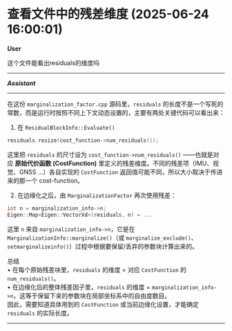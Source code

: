 <!-- Generated by SpecStory -->

# 查看文件中的残差维度 (2025-06-24 16:00:01)

_**User**_

这个文件能看出residuals的维度吗

---

_**Assistant**_



---

在这份 `marginalization_factor.cpp` 源码里，`residuals` 的长度不是一个写死的常数，而是运行时按照不同上下文动态设置的，主要有两处关键代码可以看出来：

1. 在 `ResidualBlockInfo::Evaluate()`  
```12:15:rtk_visual_inertial_src/rtk_visual_inertial/src/factor/marginalization_factor.cpp
residuals.resize(cost_function->num_residuals());
```  
这里把 `residuals` 的尺寸设为 `cost_function->num_residuals()` ——也就是对应 **原始代价函数 (CostFunction)** 里定义的残差维度。不同的残差项（IMU、视觉、GNSS …）各自实现的 `CostFunction` 返回值可能不同，所以大小取决于传进来的那一个 cost-function。

2. 在边缘化之后，由 `MarginalizationFactor` 再次使用残差：  
```375:378:rtk_visual_inertial_src/rtk_visual_inertial/src/factor/marginalization_factor.cpp
int n = marginalization_info->n;
Eigen::Map<Eigen::VectorXd>(residuals, n) = ...
```  
这里 `n` 来自 `marginalization_info->n`，它是在 `MarginalizationInfo::marginalize()`（或 `marginalize_exclude()`、`setmarginalizeinfo()`）过程中根据要保留/丢弃的参数块计算出来的。

总结  
• 在每个原始残差块里，`residuals` 的维度 = 对应 `CostFunction` 的 `num_residuals()`。  
• 在边缘化后的整体残差因子里，`residuals` 的维度 = `marginalization_info->n`，这等于保留下来的参数块在局部坐标系中的自由度数目。  
因此，需要知道具体用到的 `CostFunction` 或当前边缘化设置，才能确定 `residuals` 的实际长度。

---

